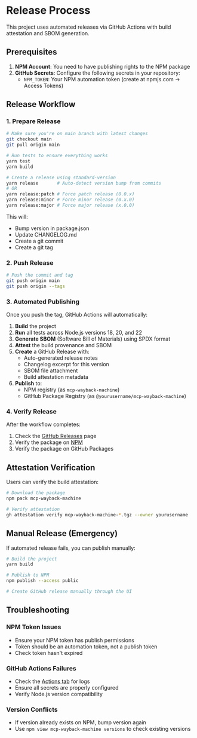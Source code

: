 # Release Process

This project uses automated releases via GitHub Actions with build attestation and SBOM generation.

## Prerequisites

1. **NPM Account**: You need to have publishing rights to the NPM package
2. **GitHub Secrets**: Configure the following secrets in your repository:
   - `NPM_TOKEN`: Your NPM automation token (create at npmjs.com → Access Tokens)

## Release Workflow

### 1. Prepare Release

```bash
# Make sure you're on main branch with latest changes
git checkout main
git pull origin main

# Run tests to ensure everything works
yarn test
yarn build

# Create a release using standard-version
yarn release       # Auto-detect version bump from commits
# OR
yarn release:patch # Force patch release (0.0.x)
yarn release:minor # Force minor release (0.x.0)  
yarn release:major # Force major release (x.0.0)
```

This will:
- Bump version in package.json
- Update CHANGELOG.md
- Create a git commit
- Create a git tag

### 2. Push Release

```bash
# Push the commit and tag
git push origin main
git push origin --tags
```

### 3. Automated Publishing

Once you push the tag, GitHub Actions will automatically:

1. **Build** the project
2. **Run** all tests across Node.js versions 18, 20, and 22
3. **Generate SBOM** (Software Bill of Materials) using SPDX format
4. **Attest** the build provenance and SBOM
5. **Create** a GitHub Release with:
   - Auto-generated release notes
   - Changelog excerpt for this version
   - SBOM file attachment
   - Build attestation metadata
6. **Publish** to:
   - NPM registry (as `mcp-wayback-machine`)
   - GitHub Package Registry (as `@yourusername/mcp-wayback-machine`)

### 4. Verify Release

After the workflow completes:

1. Check the [GitHub Releases](https://github.com/yourusername/mcp-wayback-machine/releases) page
2. Verify the package on [NPM](https://www.npmjs.com/package/mcp-wayback-machine)
3. Verify the package on GitHub Packages

## Attestation Verification

Users can verify the build attestation:

```bash
# Download the package
npm pack mcp-wayback-machine

# Verify attestation
gh attestation verify mcp-wayback-machine-*.tgz --owner yourusername
```

## Manual Release (Emergency)

If automated release fails, you can publish manually:

```bash
# Build the project
yarn build

# Publish to NPM
npm publish --access public

# Create GitHub release manually through the UI
```

## Troubleshooting

### NPM Token Issues
- Ensure your NPM token has publish permissions
- Token should be an automation token, not a publish token
- Check token hasn't expired

### GitHub Actions Failures
- Check the [Actions tab](https://github.com/yourusername/mcp-wayback-machine/actions) for logs
- Ensure all secrets are properly configured
- Verify Node.js version compatibility

### Version Conflicts
- If version already exists on NPM, bump version again
- Use `npm view mcp-wayback-machine versions` to check existing versions